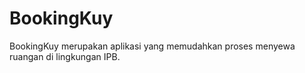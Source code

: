 # BookingKuy

BookingKuy merupakan aplikasi yang memudahkan proses menyewa ruangan di lingkungan IPB. 
